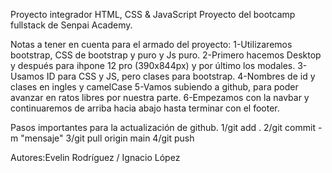 Proyecto integrador HTML, CSS & JavaScript
Proyecto del bootcamp fullstack de Senpai Academy.

Notas a tener en cuenta para el armado del proyecto:
1-Utilizaremos bootstrap, CSS de bootstrap y puro y Js puro.
2-Primero hacemos Desktop y después para ihpone 12 pro (390x844px) y por último los modales.
3-Usamos ID para CSS y JS, pero clases para bootstrap.
4-Nombres de id y clases en ingles y camelCase
5-Vamos subiendo a github, para poder avanzar en ratos libres por nuestra parte.
6-Empezamos con la navbar y continuaremos de arriba hacia abajo hasta terminar con el footer.

Pasos importantes para la actualización de github.
1/git add .
2/git commit -m "mensaje"
3/git pull origin main
4/git push

Autores:Evelin Rodríguez / Ignacio López
